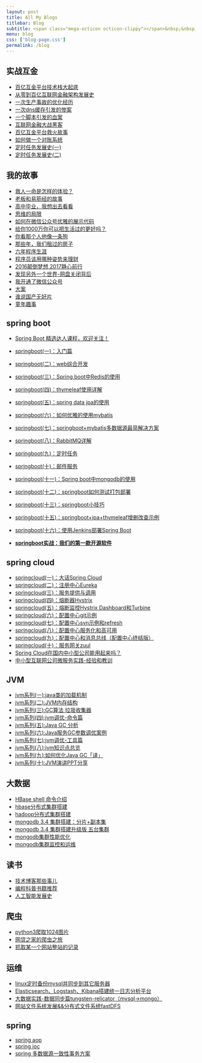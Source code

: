 ```yaml
---
layout: post
title: All My Blogs
titlebar: Blog
subtitle: <span class="mega-octicon octicon-clippy"></span>&nbsp;&nbsp; Take notes about everything new
menu: blog
css: ['blog-page.css']
permalink: /blog
---
```



## 实战互金

- [百亿互金平台技术栈大起底](https://www.ityouknow.com/arch/2017/06/30/technology-stack.html)
- [从零到百亿互联网金融架构发展史](https://www.ityouknow.com/%E6%9E%B6%E6%9E%84/2017/01/10/%E4%BB%8E%E9%9B%B6%E5%88%B0%E7%99%BE%E4%BA%BF%E4%BA%92%E8%81%94%E7%BD%91%E9%87%91%E8%9E%8D%E6%9E%B6%E6%9E%84%E5%8F%91%E5%B1%95%E5%8F%B2.html)
- [一次生产事故的优化经历](https://www.ityouknow.com/%E4%BC%98%E5%8C%96/2017/02/06/%E4%B8%80%E6%AC%A1%E7%94%9F%E4%BA%A7%E4%BA%8B%E6%95%85%E7%9A%84%E4%BC%98%E5%8C%96%E7%BB%8F%E5%8E%86.html)  
- [一次dns缓存引发的惨案](https://www.ityouknow.com/%E4%BC%98%E5%8C%96/2017/02/09/%E4%B8%80%E6%AC%A1dns%E7%BC%93%E5%AD%98%E5%BC%95%E5%8F%91%E7%9A%84%E6%83%A8%E6%A1%88.html)  
- [一个脚本引发的血案](https://www.ityouknow.com/%E4%BC%98%E5%8C%96/2017/02/12/%E4%B8%80%E4%B8%AA%E8%84%9A%E6%9C%AC%E5%BC%95%E5%8F%91%E7%9A%84%E8%A1%80%E6%A1%88.html)  
- [互联网金融大战黑客](https://www.ityouknow.com/%E4%BC%98%E5%8C%96/2017/02/15/%E4%BA%92%E8%81%94%E7%BD%91%E9%87%91%E8%9E%8D%E5%A4%A7%E6%88%98%E9%BB%91%E5%AE%A2.html)  
- [百亿互金平台救火故事](https://www.ityouknow.com/%E4%BC%98%E5%8C%96/2017/02/16/%E7%99%BE%E4%BA%BF%E4%BA%92%E9%87%91%E5%B9%B3%E5%8F%B0%E6%95%91%E7%81%AB%E6%95%85%E4%BA%8B.html)  
- [如何做一个对账系统](https://www.ityouknow.com/pay/2017/06/13/reconciliation-system.html)  
- [定时任务发展史(一)](https://www.ityouknow.com/java/2017/06/28/timer-task-develop-1.html)  
- [定时任务发展史(二)](https://www.ityouknow.com/java/2017/06/29/timer-task-develop-2.html)  

## 我的故事

- [救人一命是怎样的体验？](https://www.ityouknow.com/life/2017/06/25/save-a-life.html)  
- [老板和易筋经的故事](https://www.ityouknow.com/blog/2017/09/17/boss-anxious.html)  
- [高中毕业，我想出去看看](https://www.ityouknow.com/life/2017/07/03/pingjing-life.html)  
- [思维的局限](https://www.ityouknow.com/life/2017/05/19/Limitations-of-thinking.html)
- [如何在微信公众号优雅的展示代码](https://www.ityouknow.com/other/2017/05/15/wechat-markdown.html)
- [给你1000万你可以把生活过的更好吗？](https://www.ityouknow.com/life/2017/05/05/1000-and-life.html)
- [你看那个人他像一条狗](https://www.ityouknow.com/career/2017/03/26/programmer-confused.html)
- [那些年，我们租过的房子](https://www.ityouknow.com/life/2017/04/21/house-rented.html)
- [六年程序生涯](https://www.ityouknow.com/%E5%85%AD%E5%B9%B4/2016/11/20/%E5%85%AD%E5%B9%B4%E7%A8%8B%E5%BA%8F%E7%94%9F%E6%B6%AF.html)
- [程序员该用哪种姿势来理财](https://www.ityouknow.com/%E7%94%9F%E6%B4%BB/2016/05/08/%E7%A8%8B%E5%BA%8F%E5%91%98%E8%AF%A5%E7%94%A8%E5%93%AA%E7%A7%8D%E5%A7%BF%E5%8A%BF%E6%9D%A5%E7%90%86%E8%B4%A2.html)
- [2016颠倒梦想,2017静心前行](https://www.ityouknow.com/%E7%94%9F%E6%B4%BB/2017/01/01/2016%E9%A2%A0%E5%80%92%E6%A2%A6%E6%83%B3,2017%E9%9D%99%E5%BF%83%E5%89%8D%E8%A1%8C.html)
- [发现另外一个世界-网盘关闭背后](https://www.ityouknow.com/%E7%94%9F%E6%B4%BB/2017/01/18/%E5%8F%91%E7%8E%B0%E5%8F%A6%E5%A4%96%E4%B8%80%E4%B8%AA%E4%B8%96%E7%95%8C.html)
- [我开通了微信公众号](https://www.ityouknow.com/life/2017/04/26/open-wechat.html)
- [大案](https://www.ityouknow.com/life/2017/07/06/big-case.html)  
- [谁说国产无好片](https://www.ityouknow.com/movie/2017/08/06/china-good-movie.html)  
- [童年趣事](https://www.ityouknow.com/life/2017/07/29/childhood-fun.html)  


## spring boot 

- [Spring Boot 精选达人课程，欢迎关注！](https://gitbook.cn/gitchat/column/59f5daa149cd4330613605ba)  
- [springboot(一)：入门篇](https://www.ityouknow.com/springboot/2016/01/06/springboot(%E4%B8%80)-%E5%85%A5%E9%97%A8%E7%AF%87.html)
- [springboot(二)：web综合开发](https://www.ityouknow.com/springboot/2016/02/03/springboot(%E4%BA%8C)-web%E7%BB%BC%E5%90%88%E5%BC%80%E5%8F%91.html)
- [springboot(三)：Spring boot中Redis的使用](https://www.ityouknow.com/springboot/2016/03/06/springboot(%E4%B8%89)-Spring-Boot%E4%B8%ADRedis%E7%9A%84%E4%BD%BF%E7%94%A8.html)
- [springboot(四)：thymeleaf使用详解](https://www.ityouknow.com/springboot/2016/05/01/springboot(%E5%9B%9B)-thymeleaf%E4%BD%BF%E7%94%A8%E8%AF%A6%E8%A7%A3.html)
- [springboot(五)：spring data jpa的使用](https://www.ityouknow.com/springboot/2016/08/20/springboot(%E4%BA%94)-spring-data-jpa%E7%9A%84%E4%BD%BF%E7%94%A8.html)
- [springboot(六)：如何优雅的使用mybatis](https://www.ityouknow.com/springboot/2016/11/06/springboot(%E5%85%AD)-%E5%A6%82%E4%BD%95%E4%BC%98%E9%9B%85%E7%9A%84%E4%BD%BF%E7%94%A8mybatis.html)
- [springboot(七)：springboot+mybatis多数据源最简解决方案](https://www.ityouknow.com/springboot/2016/11/25/springboot(%E4%B8%83)-springboot+mybatis%E5%A4%9A%E6%95%B0%E6%8D%AE%E6%BA%90%E6%9C%80%E7%AE%80%E8%A7%A3%E5%86%B3%E6%96%B9%E6%A1%88.html)
- [springboot(八)：RabbitMQ详解](https://www.ityouknow.com/springboot/2016/11/30/springboot(%E5%85%AB)-RabbitMQ%E8%AF%A6%E8%A7%A3.html)
- [springboot(九)：定时任务](https://www.ityouknow.com/springboot/2016/12/02/springboot(%E4%B9%9D)-%E5%AE%9A%E6%97%B6%E4%BB%BB%E5%8A%A1.html)
- [springboot(十)：邮件服务](https://www.ityouknow.com/springboot/2017/05/06/springboot-mail.html)
- [springboot(十一)：Spring boot中mongodb的使用](https://www.ityouknow.com/springboot/2017/05/08/springboot-mongodb.html)
- [springboot(十二)：springboot如何测试打包部署](https://www.ityouknow.com/springboot/2017/05/09/springboot-deploy.html)
- [springboot(十三)：springboot小技巧](https://www.ityouknow.com/springboot/2017/06/22/springboot-tips.html)
- [springboot(十五)：springboot+jpa+thymeleaf增删改查示例](https://www.ityouknow.com/springboot/2017/09/23/spring-boot-jpa-thymeleaf-curd.html)  
- [springboot(十六)：使用Jenkins部署Spring Boot](https://www.ityouknow.com/springboot/2017/11/11/springboot-jenkins.html)

- **[springboot实战：我们的第一款开源软件](https://www.ityouknow.com/springboot/2016/09/26/springboot%E5%AE%9E%E6%88%98-%E6%88%91%E4%BB%AC%E7%9A%84%E7%AC%AC%E4%B8%80%E6%AC%BE%E5%BC%80%E6%BA%90%E8%BD%AF%E4%BB%B6.html)**

## spring cloud 

- [springcloud(一)：大话Spring Cloud](https://www.ityouknow.com/springcloud/2017/05/01/simple-springcloud.html)
- [springcloud(二)：注册中心Eureka](https://www.ityouknow.com/springcloud/2017/05/10/springcloud-eureka.html)
- [springcloud(三)：服务提供与调用](https://www.ityouknow.com/springcloud/2017/05/12/eureka-provider-constomer.html)
- [springcloud(四)：熔断器Hystrix](https://www.ityouknow.com/springcloud/2017/05/16/springcloud-hystrix.html)
- [springcloud(五)：熔断监控Hystrix Dashboard和Turbine](https://www.ityouknow.com/springcloud/2017/05/18/hystrix-dashboard-turbine.html)
- [springcloud(六)：配置中心git示例](https://www.ityouknow.com/springcloud/2017/05/22/springcloud-config-git.html)
- [springcloud(七)：配置中心svn示例和refresh](https://www.ityouknow.com/springcloud/2017/05/23/springcloud-config-svn-refresh.html)
- [springcloud(八)：配置中心服务化和高可用](https://www.ityouknow.com/springcloud/2017/05/25/springcloud-config-eureka.html)
- [springcloud(九)：配置中心和消息总线（配置中心终结版）](https://www.ityouknow.com/springcloud/2017/05/26/springcloud-config-eureka-bus.html)
- [springcloud(十)：服务网关zuul](https://www.ityouknow.com/springcloud/2017/06/01/gateway-service-zuul.html)  
- [Spring Cloud在国内中小型公司能用起来吗？](https://www.ityouknow.com/springcloud/2017/09/11/can-use-springcloud.html)   
- [中小型互联网公司微服务实践-经验和教训](https://www.ityouknow.com/springcloud/2017/10/19/micro-service-practice.html)


## JVM

- [jvm系列(一):java类的加载机制](https://www.ityouknow.com/jvm/2017/08/19/class-loading-principle.html)
- [jvm系列(二):JVM内存结构](https://www.ityouknow.com/jvm/2017/08/25/jvm-memory-structure.html)
- [jvm系列(三):GC算法 垃圾收集器](https://www.ityouknow.com/jvm/2017/08/29/GC-garbage-collection.html)
- [jvm系列(四):jvm调优-命令篇](https://www.ityouknow.com/jvm/2017/09/03/jvm-command.html)
- [jvm系列(五):Java GC 分析](https://www.ityouknow.com/jvm/2017/09/18/GC-Analysis.html)
- [jvm系列(六):Java服务GC参数调优案例](https://www.ityouknow.com/jvm/2017/09/19/GC-tuning.html)
- [jvm系列(七):jvm调优-工具篇](https://www.ityouknow.com/java/2017/02/22/jvm-tool.html)
- [jvm系列(八):jvm知识点总览](https://www.ityouknow.com/java/2017/03/01/jvm-overview.html)
- [jvm系列(九):如何优化Java GC「译」](https://www.ityouknow.com/jvm/2017/09/21/How-to-optimize-Java-GC.html)
- [jvm系列(十):JVM演讲PPT分享](https://www.ityouknow.com/jvm/2017/09/30/jvm-ppt.html)



## 大数据

- [HBase shell 命令介绍](https://www.ityouknow.com/hbase/2017/07/28/hbase-shell.html)  
- [hbase分布式集群搭建](https://www.ityouknow.com/hbase/2017/07/25/hbase-cluster-setup.html)  
- [hadoop分布式集群搭建](https://www.ityouknow.com/hadoop/2017/07/24/hadoop-cluster-setup.html) 
- [mongodb 3.4 集群搭建：分片+副本集](https://www.ityouknow.com/mongodb/2017/08/05/mongodb-cluster-setup.html)  
- [mongodb 3.4 集群搭建升级版 五台集群](https://www.ityouknow.com/mongodb/2017/08/16/install-mongodb-cluster.html)  
- [mongodb集群性能优化](https://www.ityouknow.com/mongodb/2017/09/01/mongodb-performance-optimization.html)  
- [mongodb集群监控和运维](https://www.ityouknow.com/mongodb/2017/09/06/mongodb-operation.html) 


## 读书

- [技术博客那些事儿](https://www.ityouknow.com/tech/2017/07/16/operating-technology-blog.html)  
- [编程科普书籍推荐](https://www.ityouknow.com/book/2017/06/06/book-list.html)
- [人工智能发展史](https://www.ityouknow.com/book/2017/06/10/intelligent-age.html)


## 爬虫

- [python3爬取1024图片](https://www.ityouknow.com/python/2016/10/30/python3%E7%88%AC%E5%8F%961024%E5%9B%BE%E7%89%87.html)
- [网贷之家的爬虫之旅](https://www.cnblogs.com/ityouknow/p/4423998.html)
- [抓取某一个网站整站的记录](https://www.cnblogs.com/ityouknow/p/5446199.html)


## 运维

- [linux定时备份mysql并同步到其它服务器](https://www.ityouknow.com/mysql/2016/09/09/linux%E5%AE%9A%E6%97%B6%E5%A4%87%E4%BB%BDmysql%E5%B9%B6%E5%90%8C%E6%AD%A5%E5%88%B0%E5%85%B6%E5%AE%83%E6%9C%8D%E5%8A%A1%E5%99%A8.html)
- [Elasticsearch、Logstash、Kibana搭建统一日志分析平台](https://www.cnblogs.com/ityouknow/p/4933103.html)
- [大数据实践-数据同步篇tungsten-relicator（mysql-&gt;mongo）](https://www.cnblogs.com/ityouknow/p/4918164.html)
- [网站文件系统发展&&分布式文件系统fastDFS](https://www.cnblogs.com/ityouknow/p/5344857.html)


## spring 

- [spring aop](https://www.cnblogs.com/ityouknow/p/5329550.html)
- [spring ioc](https://www.cnblogs.com/ityouknow/p/5311360.html)
- [spring 多数据源一致性事务方案](https://www.cnblogs.com/ityouknow/p/4977136.html)

